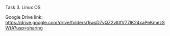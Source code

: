 Task 3. Linux OS

Google Drive link:
https://drive.google.com/drive/folders/1jwsD7vQZ2vl0fV77IK24xaPeKmezSWtA?usp=sharing
